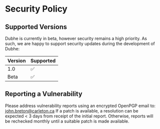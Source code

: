 # Security Policy

## Supported Versions

Dubhe is currently in beta, however security remains a high priority. As such, we are happy to support security updates during the development of Dubhe:

| Version | Supported          |
| ------- | ------------------ |
| 1.0     | :white_check_mark: |
| Beta    | :white_check_mark: |

## Reporting a Vulnerability

Please address vulnerability reports using an encrypted OpenPGP email to: john.breton@carleton.ca
If a patch is available, a resolution can be expected < 3 days from receipt of the initial report. Otherwise, reports will be rechecked monthly until a suitable patch is made available. 
